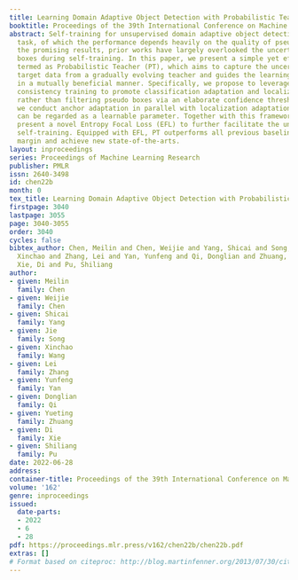 ```yaml
---
title: Learning Domain Adaptive Object Detection with Probabilistic Teacher
booktitle: Proceedings of the 39th International Conference on Machine Learning
abstract: Self-training for unsupervised domain adaptive object detection is a challenging
  task, of which the performance depends heavily on the quality of pseudo boxes. Despite
  the promising results, prior works have largely overlooked the uncertainty of pseudo
  boxes during self-training. In this paper, we present a simple yet effective framework,
  termed as Probabilistic Teacher (PT), which aims to capture the uncertainty of unlabeled
  target data from a gradually evolving teacher and guides the learning of a student
  in a mutually beneficial manner. Specifically, we propose to leverage the uncertainty-guided
  consistency training to promote classification adaptation and localization adaptation,
  rather than filtering pseudo boxes via an elaborate confidence threshold. In addition,
  we conduct anchor adaptation in parallel with localization adaptation, since anchor
  can be regarded as a learnable parameter. Together with this framework, we also
  present a novel Entropy Focal Loss (EFL) to further facilitate the uncertainty-guided
  self-training. Equipped with EFL, PT outperforms all previous baselines by a large
  margin and achieve new state-of-the-arts.
layout: inproceedings
series: Proceedings of Machine Learning Research
publisher: PMLR
issn: 2640-3498
id: chen22b
month: 0
tex_title: Learning Domain Adaptive Object Detection with Probabilistic Teacher
firstpage: 3040
lastpage: 3055
page: 3040-3055
order: 3040
cycles: false
bibtex_author: Chen, Meilin and Chen, Weijie and Yang, Shicai and Song, Jie and Wang,
  Xinchao and Zhang, Lei and Yan, Yunfeng and Qi, Donglian and Zhuang, Yueting and
  Xie, Di and Pu, Shiliang
author:
- given: Meilin
  family: Chen
- given: Weijie
  family: Chen
- given: Shicai
  family: Yang
- given: Jie
  family: Song
- given: Xinchao
  family: Wang
- given: Lei
  family: Zhang
- given: Yunfeng
  family: Yan
- given: Donglian
  family: Qi
- given: Yueting
  family: Zhuang
- given: Di
  family: Xie
- given: Shiliang
  family: Pu
date: 2022-06-28
address:
container-title: Proceedings of the 39th International Conference on Machine Learning
volume: '162'
genre: inproceedings
issued:
  date-parts:
  - 2022
  - 6
  - 28
pdf: https://proceedings.mlr.press/v162/chen22b/chen22b.pdf
extras: []
# Format based on citeproc: http://blog.martinfenner.org/2013/07/30/citeproc-yaml-for-bibliographies/
---
```

